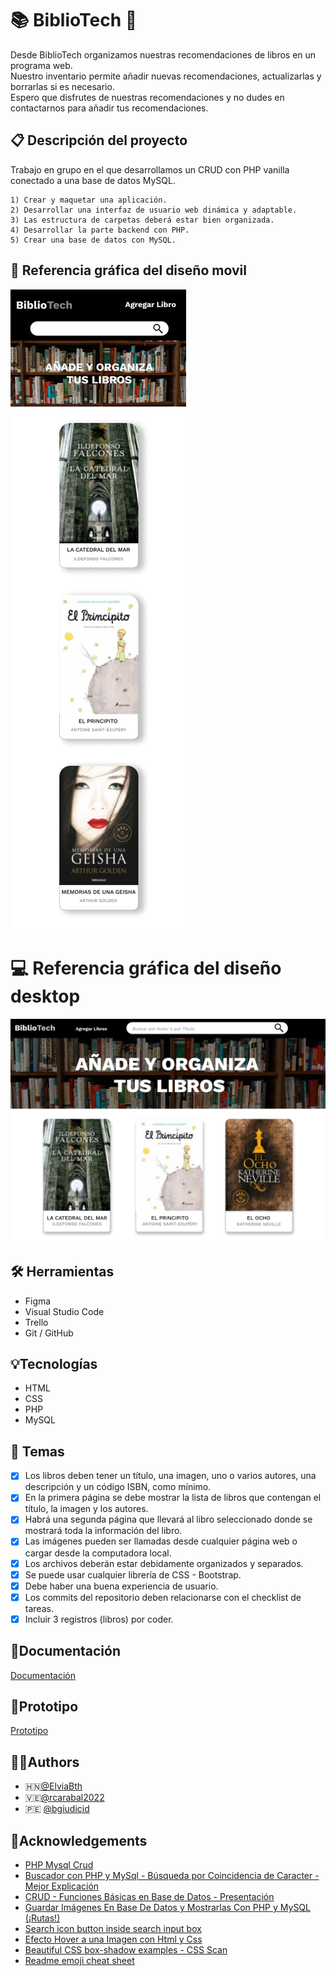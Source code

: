 # :books: BiblioTech :bookmark:   

Desde BiblioTech organizamos nuestras recomendaciones de libros en un programa web.   
Nuestro inventario permite añadir nuevas recomendaciones, actualizarlas y borrarlas si es necesario.   
Espero que disfrutes de nuestras recomendaciones y no dudes en contactarnos para añadir tus recomendaciones.     
 
## :clipboard: Descripción del proyecto 

Trabajo en grupo en el que desarrollamos un CRUD con PHP vanilla conectado a una base de datos MySQL.   
      
    1) Crear y maquetar una aplicación.   
    2) Desarrollar una interfaz de usuario web dinámica y adaptable.
    3) Las estructura de carpetas deberá estar bien organizada.   
    4) Desarrollar la parte backend con PHP.   
    5) Crear una base de datos con MySQL.        
   
## :iphone: Referencia gráfica del diseño movil

![Movil](https://github.com/Fem-BiblioTech/bibliotech/blob/main/assets/project_img/movil.png)

# :computer: Referencia gráfica del diseño desktop

![Desktop](https://github.com/Fem-BiblioTech/bibliotech/blob/main/assets/project_img/escritorio.png)   

## :hammer_and_wrench: Herramientas
- Figma
- Visual Studio Code
- Trello
- Git / GitHub     

## :bulb:Tecnologías
- HTML
- CSS
- PHP
- MySQL     
  
## :orange_book: Temas
* [x] Los libros deben tener un título, una imagen, uno o varios autores, una descripción y un código ISBN, como mínimo. 
* [x] En la primera página se debe mostrar la lista de libros que contengan el título, la imagen y los autores. 
* [x] Habrá una segunda página que llevará al libro seleccionado donde se mostrará toda la información del libro.
* [x] Las imágenes pueden ser llamadas desde cualquier página web o cargar desde la computadora local.
* [x] Los archivos deberán estar debidamente organizados y separados.
* [x] Se puede usar cualquier librería de CSS - Bootstrap.
* [x] Debe haber una buena experiencia de usuario.
* [x] Los commits del repositorio deben relacionarse con el checklist de tareas.
* [x] Incluir 3 registros (libros) por coder.   
  
## :ledger:Documentación

[Documentación](https://factoriaf5.notion.site/Biblioteca-ace270257b804f508b3e9a93a0cc6693)

## :blue_book:Prototipo

[Prototipo](https://www.figma.com/proto/hlFpTtoIP0QdTLRPsmCSLq/Biblioteca?node-id=27%3A101&scaling=min-zoom&page-id=0%3A1&starting-point-node-id=16%3A3)

## :raising_hand_woman:Authors

- :honduras:[@ElviaBth](https://github.com/ElviaBth)
- :venezuela:[@rcarabal2022](https://github.com/rcarabal2022)
- :peru: [@bgiudicid](https://github.com/bgiudicid)     

## :blue_book:Acknowledgements

- [PHP Mysql Crud](https://www.youtube.com/watch?v=pn2v9lPakHQ)
- [Buscador con PHP y MySql - Búsqueda por Coincidencia de Caracter - Mejor Explicación](https://www.youtube.com/watch?v=NaXYJd4XO8g)
- [CRUD - Funciones Básicas en Base de Datos - Presentación](https://youtu.be/aJOdjubj5jo)  
- [Guardar Imágenes En Base De Datos y Mostrarlas Con PHP y MySQL (¡Rutas!)](https://youtu.be/I2Z2q5fxSZ4) 
- [Search icon button inside search input box](https://youtu.be/vkV9GSYaExI) 
- [Efecto Hover a una Imagen con Html y Css](https://youtu.be/Z5MoBm99w1Q)
- [Beautiful CSS box-shadow examples - CSS Scan](https://getcssscan.com/css-box-shadow-examples)
- [Readme emoji cheat sheet](https://github.com/ikatyang/emoji-cheat-sheet/blob/master/README.md)
